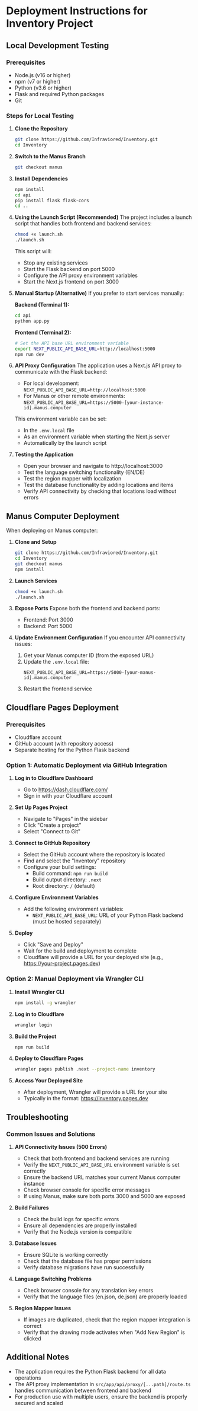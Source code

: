 # Deployment Instructions for Inventory Project

## Local Development Testing

### Prerequisites
- Node.js (v16 or higher)
- npm (v7 or higher)
- Python (v3.6 or higher)
- Flask and required Python packages
- Git

### Steps for Local Testing

1. **Clone the Repository**
   ```bash
   git clone https://github.com/Infraviored/Inventory.git
   cd Inventory
   ```

2. **Switch to the Manus Branch**
   ```bash
   git checkout manus
   ```

3. **Install Dependencies**
   ```bash
   npm install
   cd api
   pip install flask flask-cors
   cd ..
   ```

4. **Using the Launch Script (Recommended)**
   The project includes a launch script that handles both frontend and backend services:
   ```bash
   chmod +x launch.sh
   ./launch.sh
   ```
   This script will:
   - Stop any existing services
   - Start the Flask backend on port 5000
   - Configure the API proxy environment variables
   - Start the Next.js frontend on port 3000

5. **Manual Startup (Alternative)**
   If you prefer to start services manually:
   
   **Backend (Terminal 1):**
   ```bash
   cd api
   python app.py
   ```
   
   **Frontend (Terminal 2):**
   ```bash
   # Set the API base URL environment variable
   export NEXT_PUBLIC_API_BASE_URL=http://localhost:5000
   npm run dev
   ```

6. **API Proxy Configuration**
   The application uses a Next.js API proxy to communicate with the Flask backend:
   
   - For local development: `NEXT_PUBLIC_API_BASE_URL=http://localhost:5000`
   - For Manus or other remote environments: `NEXT_PUBLIC_API_BASE_URL=https://5000-[your-instance-id].manus.computer`
   
   This environment variable can be set:
   - In the `.env.local` file
   - As an environment variable when starting the Next.js server
   - Automatically by the launch script

7. **Testing the Application**
   - Open your browser and navigate to http://localhost:3000
   - Test the language switching functionality (EN/DE)
   - Test the region mapper with localization
   - Test the database functionality by adding locations and items
   - Verify API connectivity by checking that locations load without errors

## Manus Computer Deployment

When deploying on Manus computer:

1. **Clone and Setup**
   ```bash
   git clone https://github.com/Infraviored/Inventory.git
   cd Inventory
   git checkout manus
   npm install
   ```

2. **Launch Services**
   ```bash
   chmod +x launch.sh
   ./launch.sh
   ```

3. **Expose Ports**
   Expose both the frontend and backend ports:
   - Frontend: Port 3000
   - Backend: Port 5000

4. **Update Environment Configuration**
   If you encounter API connectivity issues:
   
   1. Get your Manus computer ID (from the exposed URL)
   2. Update the `.env.local` file:
      ```
      NEXT_PUBLIC_API_BASE_URL=https://5000-[your-manus-id].manus.computer
      ```
   3. Restart the frontend service

## Cloudflare Pages Deployment

### Prerequisites
- Cloudflare account
- GitHub account (with repository access)
- Separate hosting for the Python Flask backend

### Option 1: Automatic Deployment via GitHub Integration

1. **Log in to Cloudflare Dashboard**
   - Go to https://dash.cloudflare.com/
   - Sign in with your Cloudflare account

2. **Set Up Pages Project**
   - Navigate to "Pages" in the sidebar
   - Click "Create a project"
   - Select "Connect to Git"

3. **Connect to GitHub Repository**
   - Select the GitHub account where the repository is located
   - Find and select the "Inventory" repository
   - Configure your build settings:
     - Build command: `npm run build`
     - Build output directory: `.next`
     - Root directory: `/` (default)

4. **Configure Environment Variables**
   - Add the following environment variables:
     - `NEXT_PUBLIC_API_BASE_URL`: URL of your Python Flask backend (must be hosted separately)

5. **Deploy**
   - Click "Save and Deploy"
   - Wait for the build and deployment to complete
   - Cloudflare will provide a URL for your deployed site (e.g., https://your-project.pages.dev)

### Option 2: Manual Deployment via Wrangler CLI

1. **Install Wrangler CLI**
   ```bash
   npm install -g wrangler
   ```

2. **Log in to Cloudflare**
   ```bash
   wrangler login
   ```

3. **Build the Project**
   ```bash
   npm run build
   ```

4. **Deploy to Cloudflare Pages**
   ```bash
   wrangler pages publish .next --project-name inventory
   ```

5. **Access Your Deployed Site**
   - After deployment, Wrangler will provide a URL for your site
   - Typically in the format: https://inventory.pages.dev

## Troubleshooting

### Common Issues and Solutions

1. **API Connectivity Issues (500 Errors)**
   - Check that both frontend and backend services are running
   - Verify the `NEXT_PUBLIC_API_BASE_URL` environment variable is set correctly
   - Ensure the backend URL matches your current Manus computer instance
   - Check browser console for specific error messages
   - If using Manus, make sure both ports 3000 and 5000 are exposed

2. **Build Failures**
   - Check the build logs for specific errors
   - Ensure all dependencies are properly installed
   - Verify that the Node.js version is compatible

3. **Database Issues**
   - Ensure SQLite is working correctly
   - Check that the database file has proper permissions
   - Verify database migrations have run successfully

4. **Language Switching Problems**
   - Check browser console for any translation key errors
   - Verify that the language files (en.json, de.json) are properly loaded

5. **Region Mapper Issues**
   - If images are duplicated, check that the region mapper integration is correct
   - Verify that the drawing mode activates when "Add New Region" is clicked

## Additional Notes

- The application requires the Python Flask backend for all data operations
- The API proxy implementation in `src/app/api/proxy/[...path]/route.ts` handles communication between frontend and backend
- For production use with multiple users, ensure the backend is properly secured and scaled
